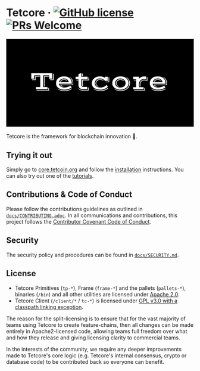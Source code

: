 # Tetcore &middot; [![GitHub license](https://img.shields.io/badge/license-GPL3%2FApache2-blue)](#LICENSE) [![PRs Welcome](https://img.shields.io/badge/PRs-welcome-brightgreen.svg)](docs/CONTRIBUTING.adoc)

<p align="center">
  <img src="/docs/media/tetcore.png">
</p>


Tetcore is the framework for blockchain innovation 🚀.

## Trying it out

Simply go to [core.tetcoin.org](https://core.tetcoin.org) and follow the
[installation](https://core.tetcoin.org/docs/en/knowledgebase/getting-started/) instructions. You can
also try out one of the [tutorials](https://tetcoin.org/en/tutorials).

## Contributions & Code of Conduct

Please follow the contributions guidelines as outlined in [`docs/CONTRIBUTING.adoc`](docs/CONTRIBUTING.adoc). In all communications and contributions, this project follows the [Contributor Covenant Code of Conduct](docs/CODE_OF_CONDUCT.md).

## Security

The security policy and procedures can be found in [`docs/SECURITY.md`](docs/SECURITY.md).

## License

- Tetcore Primitives (`tp-*`), Frame (`frame-*`) and the pallets (`pallets-*`), binaries (`/bin`) and all other utilities are licensed under [Apache 2.0](LICENSE-APACHE2).
- Tetcore Client (`/client/*` / `tc-*`) is licensed under [GPL v3.0 with a classpath linking exception](LICENSE-GPL3).

The reason for the split-licensing is to ensure that for the vast majority of teams using Tetcore to create feature-chains, then all changes can be made entirely in Apache2-licensed code, allowing teams full freedom over what and how they release and giving licensing clarity to commercial teams.

In the interests of the community, we require any deeper improvements made to Tetcore's core logic (e.g. Tetcore's internal consensus, crypto or database code) to be contributed back so everyone can benefit.
